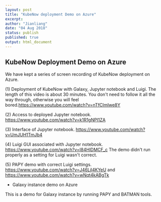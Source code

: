 ```yaml
---
layout: post
title: "KubeNow deployment Demo on Azure"
excerpt:  
author: "Jianliang"
date: "04 Aug 2018"
status: publish
published: true
output: html_document
---
```

 

 
## KubeNow Deployment Demo on Azure
 
We have kept a series of screen recording of KubeNow deployment on Azure. 
 
(1) Deployment of KubeNow with Galaxy, Jupyter notebook and Luigi. The length of this video is about 30 minutes. You don't need to follow it all the way through, otherwise you will feel bored.<https://www.youtube.com/watch?v=nTfClmIwe8Y>
 
(2) Access to deployed Jupyter notebook. <https://www.youtube.com/watch?v=k1R1gNPl1ZA>
 
(3) Interface of Jupyter notebook. <https://www.youtube.com/watch?v=UmJUH1TmJb4>
 
(4) Luigi GUI associated with Jupyter notebook. <https://www.youtube.com/watch?v=I84HlDMCF_c> The demo didn't run properly as a setting for Luigi wasn't correct.
 
(5) PAPY demo with correct Luigi settings. <https://www.youtube.com/watch?v=J46Ljl4KYeU> and <https://www.youtube.com/watch?v=wNqt4kABgTk>
 
 
* Galaxy instance demo on Azure
 
This is a demo for Galaxy instance by running PAPY and BATMAN tools.
 
